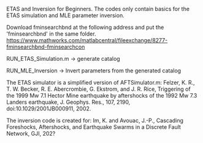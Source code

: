ETAS and Inversion for Beginners.
The codes only contain basics for the ETAS simulation and MLE parameter inversion.

Download fminsearchbnd at the following address and put the 'fminsearchbnd' in the same folder.
https://www.mathworks.com/matlabcentral/fileexchange/8277-fminsearchbnd-fminsearchcon


RUN_ETAS_Simulation.m -> generate catalog

RUN_MLE_Inversion -> Invert parameters from the generated catalog

The ETAS simulator is a simplified version of AFTSimulator.m: 
Felzer, K. R., T. W. Becker, R. E. Abercrombie, G. Ekstrom, and J. R.
Rice, Triggering of the 1999 Mw 7.1 Hector Mine earthquake by aftershocks
of the 1992 Mw 7.3 Landers earthquake, J. Geophys. Res., 107, 2190,
doi:10.1029/2001JB000911, 2002.

The inversion code is created for:
Im, K. and Avouac, J.-P., Cascading Foreshocks, Aftershocks, and Earthquake 
Swarms in a Discrete Fault Network, GJI, 202?
